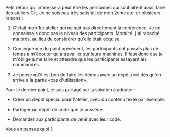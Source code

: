 <!-- 
.. link: 
.. description: 
.. tags: gitfr, atelier
.. date: 2011/10/23 20:20:00
.. title: Retour sur l'atelier du 20/10
.. slug: retour-sur-l-atelier-du-20-10
-->

Petit retour qui intéressera peut être les personnes qui souhaitent aussi
faire des ateliers Git. Je ne suis pas très satisfait de mon 2eme atelier
plusieurs raisons :

1. C'était mon 1er atelier qui ne suit pas directement la conférence. Je ne
   connaissais donc pas le niveau des participants. Moralité, j'ai rabaché
   ma prés, au lieu de considérer qu'elle était acquise.

2. Conséquence du point précédent, les participants ont passés plus de temps à
   m'écouter qu'a travailler sur leurs machines. Il faut donc que je m'oblige à
   me taire et attendre que les participants essayent les commandes.

3. Je pense qu'il est bon de faire les démos avec un dépôt réel dés qu'on arrive
   à la partie «cas d'utilisation».
  
Pour le dernier point, je suis partagé sur la solution à adopter :

* Créer un dépôt spécial pour l'atelier, avec du contenu texte par exemple.

* Partager un dépôt de code que je possède.

* Demander aux participants de venir avec leur code.

Vous en pensez quoi ?
